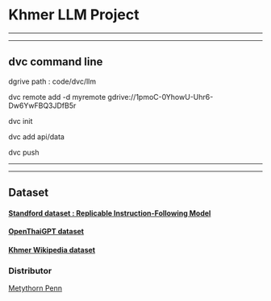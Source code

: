 # Khmer LLM Project

<hr>
<hr>

## dvc command line
dgrive path : code/dvc/llm

dvc remote add -d myremote gdrive://1pmoC-0YhowU-Uhr6-Dw6YwFBQ3JDfB5r

dvc init

dvc add api/data

dvc push

<hr>
<hr>

## Dataset 
#### [Standford dataset : Replicable Instruction-Following Model](https://crfm.stanford.edu/2023/03/13/alpaca.html)


#### [OpenThaiGPT dataset](https://openthaigpt.aieat.or.th/open-resources/free-working-datasets)

#### [Khmer Wikipedia dataset](https://km.wikipedia.org/wiki/%E1%9E%91%E1%9F%86%E1%9E%96%E1%9F%90%E1%9E%9A%E1%9E%8A%E1%9E%BE%E1%9E%98)


### Distributor

[Metythorn Penn](https://github.com/MetythornPenn)